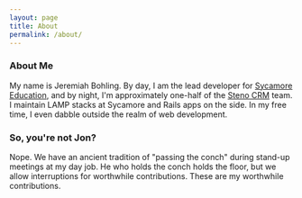 ```yaml
---
layout: page
title: About
permalink: /about/
---
```


### About Me

My name is Jeremiah Bohling. By day, I am the lead developer for [Sycamore Education](http://sycamoreeducation.com), and by night, I'm approximately one-half of the [Steno CRM](http://stenocrm.com/) team. I maintain LAMP stacks at Sycamore and Rails apps on the side. In my free time, I even dabble outside the realm of web development.

### So, you're not Jon?

Nope. We have an ancient tradition of "passing the conch" during stand-up meetings at my day job. He who holds the conch holds the floor, but we allow interruptions for worthwhile contributions. These are my worthwhile contributions.

